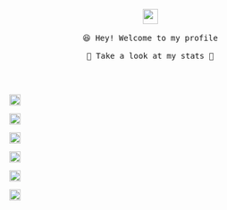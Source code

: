 <p align="center">
  <img src="https://user-images.githubusercontent.com/5679180/79618120-0daffb80-80be-11ea-819e-d2b0fa904d07.gif" width="27px">
  <br><br />
  <samp>
    😆 Hey! Welcome to my profile
    <br />
    <br />🍉 Take a look at my stats  🌱
    <br />
    <br />
  </samp>


</p>

<br />

<p>
<a><img height="20" alt="React" src="https://img.shields.io/badge/-React-45b8d8?style=flat-square&logo=react&logoColor=white" /></a>

<a><img height="20" alt="TypeScript" src="https://img.shields.io/badge/-TypeScript-007ACC?style=flat-square&logo=typescript&logoColor=white" /></a>

<a><img height="20" alt="Docker" src="https://img.shields.io/badge/-Docker-46a2f1?style=flat-square&logo=docker&logoColor=white" /></a>

<a><img height="20" alt="MongoDB" src="https://img.shields.io/badge/-MongoDB-13aa52?style=flat-square&logo=mongodb&logoColor=white" /></a>

<a><img height="20" alt="Nodejs" src="https://img.shields.io/badge/-Nodejs-43853d?style=flat-square&logo=Node.js&logoColor=white" /></a>

<a><img height="20" alt="html5" src="https://img.shields.io/badge/-HTML5-E34F26?style=flat-square&logo=html5&logoColor=white" /></a>
</p>

<!--
**ZihaoLiu0927/ZihaoLiu0927** is a ✨ _special_ ✨ repository because its `README.md` (this file) appears on your GitHub profile.

Here are some ideas to get you started:

- 🔭 I’m currently working on ...
- 🌱 I’m currently learning ...
- 👯 I’m looking to collaborate on ...
- 🤔 I’m looking for help with ...
- 💬 Ask me about ...
- 📫 How to reach me: ...
- 😄 Pronouns: ...
- ⚡ Fun fact: ...
-->
